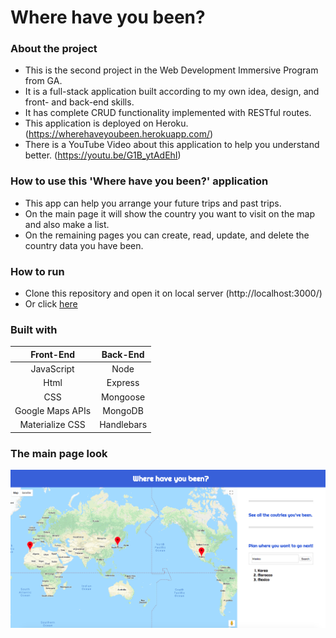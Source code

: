 # Where have you been?

### About the project

* This is the second project in the Web Development Immersive Program from GA.
* It is a full-stack application built according to my own idea, design, and front- and back-end skills.
* It has complete CRUD functionality implemented with RESTful routes.
* This application is deployed on Heroku.
  (https://wherehaveyoubeen.herokuapp.com/)
* There is a YouTube Video about this application to help you understand better.
  (https://youtu.be/G1B_ytAdEhI)

### How to use this 'Where have you been?' application

* This app can help you arrange your future trips and past trips.
* On the main page it will show the country you want to visit on the map and also make a list.
* On the remaining pages you can create, read, update, and delete the country data you have been.

### How to run

* Clone this repository and open it on local server (http://localhost:3000/)
* Or click [here](https://wherehaveyoubeen.herokuapp.com/)

### Built with

|    Front-End     |  Back-End  |
| :--------------: | :--------: |
|    JavaScript    |    Node    |
|       Html       |  Express   |
|       CSS        |  Mongoose  |
| Google Maps APIs |  MongoDB   |
| Materialize CSS  | Handlebars |

### The main page look

![main](main.png)
